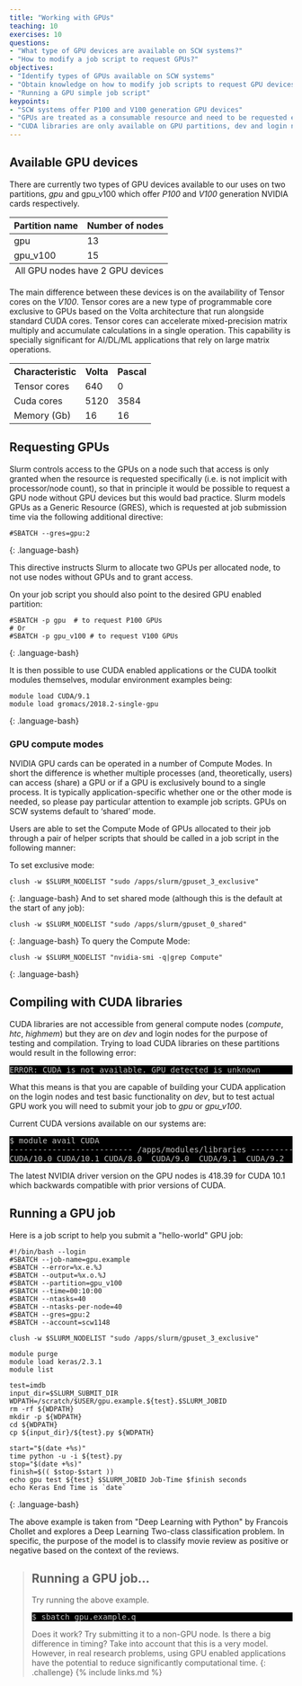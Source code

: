 ```yaml
---
title: "Working with GPUs"
teaching: 10
exercises: 10
questions:
- "What type of GPU devices are available on SCW systems?"
- "How to modify a job script to request GPUs?"
objectives:
- "Identify types of GPUs available on SCW systems"
- "Obtain knowledge on how to modify job scripts to request GPU devices"
- "Running a GPU simple job script"
keypoints:
- "SCW systems offer P100 and V100 generation GPU devices"
- "GPUs are treated as a consumable resource and need to be requested explicitly"
- "CUDA libraries are only available on GPU partitions, dev and login nodes"
---
```



## Available GPU devices
There are currently two types of GPU devices available to our uses on two partitions, *gpu* and gpu_v100 which offer *P100* and *V100* generation NVIDIA cards respectively.

<table>
 <thead>
  <tr>
   <th>Partition name</th>
   <th>Number of nodes</th>
  </tr>
 </thead>
 <tbody>
  <tr>
   <td>gpu</td>
   <td>13</td>
  </tr>
  <tr>
   <td>gpu_v100</td>
   <td>15</td>
  </tr>
 </tbody>
  <tfoot style="text-align:right">
   <tr>
     <td colspan="2"> All GPU nodes have 2 GPU devices </td>
   </tr>
  </tfoot>
</table>

The main difference between these devices is on the availability of Tensor cores on the *V100*. Tensor cores are a new type of programmable core exclusive to GPUs based on the Volta architecture that run alongside standard CUDA cores. Tensor cores can accelerate mixed-precision matrix multiply and accumulate calculations in a single operation. This capability is specially significant for AI/DL/ML applications that rely on large matrix operations.
<table>
 <tr>
  <th>Characteristic</th>
  <th>Volta</th>
  <th>Pascal</th>
 </tr>
 <tr>
  <td>Tensor cores</td>
  <td>640</td>
  <td>0</td>
 </tr>
 <tr>
  <td>Cuda cores</td>
  <td>5120</td>
  <td>3584</td>
 </tr>
 <tr>
  <td>Memory (Gb)</td>
  <td>16</td>
  <td>16</td>
 </tr>
</table>

## Requesting GPUs
Slurm controls access to the GPUs on a node such that access is only granted when the resource is requested specifically (i.e. is not implicit with processor/node count), so that in principle it would be possible to request a GPU node without GPU devices but this would bad practice.  Slurm models GPUs as a Generic Resource (GRES), which is requested at job submission time via the following additional directive:

~~~
#SBATCH --gres=gpu:2
~~~
{: .language-bash}

This directive instructs Slurm to allocate two GPUs per allocated node, to not use nodes without GPUs and to grant access.

On your job script you should also point to the desired GPU enabled partition:
~~~ 
#SBATCH -p gpu  # to request P100 GPUs
# Or
#SBATCH -p gpu_v100 # to request V100 GPUs
~~~
{: .language-bash}

It is then possible to use CUDA enabled applications or the CUDA toolkit modules themselves, modular environment examples being:

~~~
module load CUDA/9.1
module load gromacs/2018.2-single-gpu
~~~
{: .language-bash}

### GPU compute modes
NVIDIA GPU cards can be operated in a number of Compute Modes. In short the difference is whether multiple processes (and, theoretically, users) can access (share) a GPU or if a GPU is exclusively bound to a single process. It is typically application-specific whether one or the other mode is needed, so please pay particular attention to example job scripts. GPUs on SCW systems default to ‘shared’ mode.

Users are able to set the Compute Mode of GPUs allocated to their job through a pair of helper scripts that should be called in a job script in the following manner:

To set exclusive mode:
~~~
clush -w $SLURM_NODELIST "sudo /apps/slurm/gpuset_3_exclusive"
~~~
{: .language-bash}
And to set shared mode (although this is the default at the start of any job):
~~~
clush -w $SLURM_NODELIST "sudo /apps/slurm/gpuset_0_shared"
~~~
{: .language-bash}
To query the Compute Mode:
~~~
clush -w $SLURM_NODELIST "nvidia-smi -q|grep Compute"
~~~
{: .language-bash}

## Compiling with CUDA libraries
CUDA libraries are not accessible from general compute nodes (*compute*, *htc*, *highmem*) but they are on *dev* and login nodes for the purpose of testing and compilation. Trying to load CUDA libraries on these partitions would result in the following error:
 <pre style="color: silver; background: black;">
ERROR: CUDA is not available. GPU detected is unknown
</pre>
What this means is that you are capable of building your CUDA application on the login nodes and test basic functionality on *dev*, but to test actual GPU work you will need to submit your job to *gpu* or *gpu_v100*.

Current CUDA versions available on our systems are:
 <pre style="color: silver; background: black;">
$ module avail CUDA
-------------------------- /apps/modules/libraries ---------------------------
CUDA/10.0 CUDA/10.1 CUDA/8.0  CUDA/9.0  CUDA/9.1  CUDA/9.2
</pre>

The latest NVIDIA driver version on the GPU nodes is 418.39 for CUDA 10.1  which backwards compatible with prior versions of CUDA. 

## Running a GPU job
Here is a job script to help you submit a "hello-world" GPU job:

~~~
#!/bin/bash --login
#SBATCH --job-name=gpu.example
#SBATCH --error=%x.e.%J
#SBATCH --output=%x.o.%J
#SBATCH --partition=gpu_v100
#SBATCH --time=00:10:00
#SBATCH --ntasks=40
#SBATCH --ntasks-per-node=40
#SBATCH --gres=gpu:2
#SBATCH --account=scw1148

clush -w $SLURM_NODELIST "sudo /apps/slurm/gpuset_3_exclusive"

module purge
module load keras/2.3.1
module list

test=imdb
input_dir=$SLURM_SUBMIT_DIR
WDPATH=/scratch/$USER/gpu.example.${test}.$SLURM_JOBID
rm -rf ${WDPATH}
mkdir -p ${WDPATH}
cd ${WDPATH}
cp ${input_dir}/${test}.py ${WDPATH}

start="$(date +%s)"
time python -u -i ${test}.py
stop="$(date +%s)"
finish=$(( $stop-$start ))
echo gpu test ${test} $SLURM_JOBID Job-Time $finish seconds
echo Keras End Time is `date`
~~~
{: .language-bash}

The above example is taken from "Deep Learning with Python" by Francois Chollet and explores a Deep Learning Two-class classification problem. In specific, the purpose of the model is to classify movie review as positive or negative based on the context of the reviews.

> ## Running a GPU job...
>
> Try running the above example.
> <pre style="color: silver; background: black;">
> $ sbatch gpu.example.q
> </pre>
> Does it work? Try submitting it to a non-GPU node. Is there a big difference in timing? Take into account that this is a very model. However, in real research problems, using GPU enabled applications have the potential to reduce significantly computational time.
{: .challenge}
{% include links.md %}

